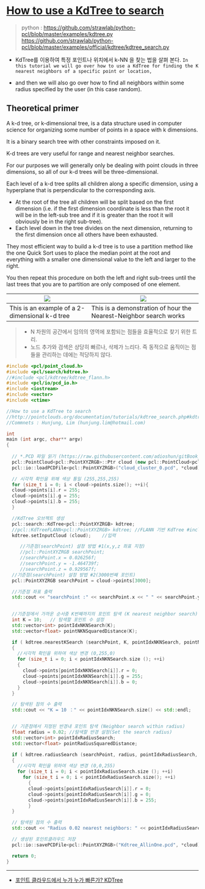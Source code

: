 # [How to use a KdTree to search](http://pointclouds.org/documentation/tutorials/kdtree_search.php#kdtree-search)

> python : https://github.com/strawlab/python-pcl/blob/master/examples/kdtree.py
> https://github.com/strawlab/python-pcl/blob/master/examples/official/kdtree/kdtree_search.py

- KdTree를 이용하여 특정 포인트나 위치에서 k-NN 을 찾는 법을 살펴 본다. `In this tutorial we will go over how to use a KdTree for finding the K nearest neighbors of a specific point or location, `

- and then we will also go over how to find all neighbors within some radius specified by the user (in this case random).

## Theoretical primer

A k-d tree, or k-dimensional tree, is a data structure used in computer science for organizing some number of points in a space with k dimensions. 

It is a binary search tree with other constraints imposed on it. 

K-d trees are very useful for range and nearest neighbor searches. 

For our purposes we will generally only be dealing with point clouds in three dimensions, so all of our k-d trees will be three-dimensional. 

Each level of a k-d tree splits all children along a specific dimension, using a hyperplane that is perpendicular to the corresponding axis. 
- At the root of the tree all children will be split based on the first dimension (i.e. if the first dimension coordinate is less than the root it will be in the left-sub tree and if it is greater than the root it will obviously be in the right sub-tree). 
- Each level down in the tree divides on the next dimension, returning to the first dimension once all others have been exhausted. 

They most efficient way to build a k-d tree is to use a partition method like the one Quick Sort uses to place the median point at the root and everything with a smaller one dimensional value to the left and larger to the right. 

You then repeat this procedure on both the left and right sub-trees until the last trees that you are to partition are only composed of one element.


|![](http://pointclouds.org/documentation/tutorials/_images/2d_kdtree.png)|![](http://pointclouds.org/documentation/tutorials/_images/nn_kdtree.gif)|
|-|-|
|This is an example of a 2-dimensional k-d tree|This is a demonstration of hour the Nearest-Neighbor search works|

> - N 차원의 공간에서 임의의 영역에 포함되는 점들을 효율적으로 찾기 위한 트리.
> - 노드 추가와 검색은 상당히 빠르나, 삭제가 느리다. 즉 동적으로 움직이는 점들을 관리하는 데에는 적당하지 않다.

```cpp
#include <pcl/point_cloud.h>
#include <pcl/search/kdtree.h>
//#include <pcl/kdtree/kdtree_flann.h>
#include <pcl/io/pcd_io.h>
#include <iostream>
#include <vector>
#include <ctime>

//How to use a KdTree to search
//http://pointclouds.org/documentation/tutorials/kdtree_search.php#kdtree-search
//Commnets : Hunjung, Lim (hunjung.lim@hotmail.com)

int
main (int argc, char** argv)
{
  
  // *.PCD 파일 읽기 (https://raw.githubusercontent.com/adioshun/gitBook_Tutorial_PCL/master/Intermediate/sample/cloud_cluster_0.pcd)
  pcl::PointCloud<pcl::PointXYZRGB>::Ptr cloud (new pcl::PointCloud<pcl::PointXYZRGB>);	
  pcl::io::loadPCDFile<pcl::PointXYZRGB>("cloud_cluster_0.pcd", *cloud);

  // 시각적 확인을 위해 색상 통일 (255,255,255)
  for (size_t i = 0; i < cloud->points.size(); ++i){
  cloud->points[i].r = 255;
  cloud->points[i].g = 255;
  cloud->points[i].b = 255;
  }

  //KdTree 오브젝트 생성 
  pcl::search::KdTree<pcl::PointXYZRGB> kdtree;
  //pcl::KdTreeFLANN<pcl::PointXYZRGB> kdtree; //FLANN 기반 KdTree #include <pcl/kdtree/kdtree_flann.h>)
  kdtree.setInputCloud (cloud);    //입력 

     //기준점(searchPoint) 설정 방법 #1(x,y,z 좌표 지정)
     //pcl::PointXYZRGB searchPoint;
     //searchPoint.x = 0.026256f;
     //searchPoint.y = -1.464739f;
     //searchPoint.z = 0.929567f;
  //기준점(searchPoint) 설정 방법 #2(3000번째 포인트)
  pcl::PointXYZRGB searchPoint = cloud->points[3000]; 

  //기준점 좌표 출력 
  std::cout << "searchPoint :" << searchPoint.x << " " << searchPoint.y << " " << searchPoint.z  << std::endl;
   

  //기준점에서 가까운 순서중 K번째까지의 포인트 탐색 (K nearest neighbor search)
  int K = 10;   // 탐색할 포인트 수 설정 
  std::vector<int> pointIdxNKNSearch(K);
  std::vector<float> pointNKNSquaredDistance(K);

  if ( kdtree.nearestKSearch (searchPoint, K, pointIdxNKNSearch, pointNKNSquaredDistance) > 0 )
  {
    //시각적 확인을 위하여 색상 변경 (0,255,0)
    for (size_t i = 0; i < pointIdxNKNSearch.size (); ++i)
    {
      cloud->points[pointIdxNKNSearch[i]].r = 0;
      cloud->points[pointIdxNKNSearch[i]].g = 255;
      cloud->points[pointIdxNKNSearch[i]].b = 0;
    }
  }

  // 탐색된 점의 수 출력 
  std::cout << "K = 10 ：" << pointIdxNKNSearch.size() << std::endl;


  // 기준점에서 지정된 반경내 포인트 탐색 (Neighbor search within radius)
  float radius = 0.02; //탐색할 반경 설정(Set the search radius)
  std::vector<int> pointIdxRadiusSearch;
  std::vector<float> pointRadiusSquaredDistance;

  if ( kdtree.radiusSearch (searchPoint, radius, pointIdxRadiusSearch, pointRadiusSquaredDistance) > 0 )
  {
    //시각적 확인을 위하여 색상 변경 (0,0,255)
    for (size_t i = 0; i < pointIdxRadiusSearch.size (); ++i)
      for (size_t i = 0; i < pointIdxRadiusSearch.size(); ++i)
        {
        cloud->points[pointIdxRadiusSearch[i]].r = 0;
        cloud->points[pointIdxRadiusSearch[i]].g = 0;
        cloud->points[pointIdxRadiusSearch[i]].b = 255;
        }
  }

  // 탐색된 점의 수 출력 
  std::cout << "Radius 0.02 nearest neighbors: " << pointIdxRadiusSearch.size() << std::endl;

  // 생성된 포인트클라우드 저장 
  pcl::io::savePCDFile<pcl::PointXYZRGB>("Kdtree_AllinOne.pcd", *cloud);

  return 0;
}
```

---

- [포인트 클라우드에서 누가 누가 빠른가? KDTree](https://blog.naver.com/laonple/221207919855)





